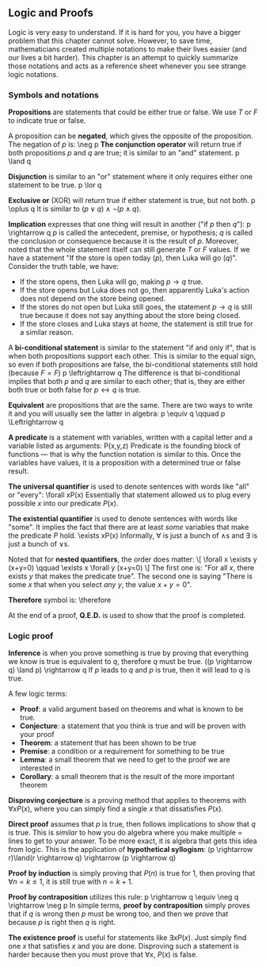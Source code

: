 ## Logic and Proofs
Logic is very easy to understand. If it is hard for you, you have a bigger problem that this chapter cannot solve. However, to save time, mathematicians created multiple notations to make their lives easier (and our lives a bit harder). This chapter is an attempt to quickly summarize those notations and acts as a reference sheet whenever you see strange logic notations.

### Symbols and notations
**Propositions** are statements that could be either true or false. We use $T$ or $F$ to indicate true or false.

A proposition can be **negated**, which gives the opposite of the proposition. The negation of $p$ is:
<eq> \neg p </eq>
**The conjunction operator** will return true if both propositions $p$  and $q$ are true; it is similar to an "and" statement.
<eq> p \land q </eq>

**Disjunction** is similar to an "or" statement where it only requires either one statement to be true.
<eq> p \lor q </eq>

**Exclusive or** (XOR) will return true if either statement is true, but not both.
<eq> p \oplus q </eq>
It is similar to $(p \lor q)\land\neg(p \land q)$.

**Implication** expresses that one thing will result in another ("if $p$ then $q$"):
<eq> p \rightarrow q </eq>
$p$ is called the antecedent, premise, or hypothesis; $q$ is called the conclusion or consequence because it is the result of $p$. Moreover, noted that the whole statement itself can still generate $T$ or $F$ values. If we have a statement "If the store is open today ($p$), then Luka will go ($q$)". Consider the truth table, we have:
- If the store opens, then Luka will go, making $p \rightarrow q$ true.
- If the store opens but Luka does not go, then apparently Luka's action does not depend on the store being opened.
- If the stores do not open but Luka still goes, the statement $p \rightarrow q$ is still true because it does not say anything about the store being closed.
- If the store closes and Luka stays at home, the statement is still true for a similar reason.

A **bi-conditional statement** is similar to the statement "if and only if", that is when both propositions support each other. This is similar to the equal sign, so even if both propositions are false, the bi-conditional statements still hold (because $F=F$)
<eq> p \leftrightarrow q </eq>
The difference is that bi-conditional implies that both $p$ and $q$ are similar to each other; that is, they are either both true or both false for $p \leftrightarrow q$ is true.

**Equivalent** are propositions that are the same. There are two ways to write it and you will usually see the latter in algebra:
<eq>
    p \equiv q
    \qquad
    p \Leftrightarrow q
</eq>

**A predicate** is a statement with variables, written with a capital letter and a variable listed as arguments:
<eq> P(x,y,z) </eq>
Predicate is the founding block of functions — that is why the function notation is similar to this. Once the variables have values, it is a proposition with a determined true or false result.

**The universal quantifier** is used to denote sentences with words like "all" or "every":
<eq> \forall xP(x) </eq>
Essentially that statement allowed us to plug every possible $x$ into our predicate $P(x)$.

**The existential quantifier** is used to denote sentences with words like "some". It implies the fact that there are at least <i>some</i> variables that make the predicate $P$ hold.
<eq> \exists xP(x) </eq>
Informally, $\forall$ is just a bunch of  $\land$s and $\exists$ is just a bunch of $\lor$s.

Noted that for **nested quantifiers**, the order does matter:
\\[
    \forall x \exists y (x+y=0)
    \qquad
    \exists x \forall y (x+y=0)
\\]
The first one is: "For all $x$, there exists $y$ that makes the predicate true". The second one is saying "There is some $x$ that when you select <i>any</i> $y$, the value $x+y=0$".

**Therefore** symbol is:
<eq> \therefore </eq>

At the end of a proof, **Q.E.D.** is used to show that the proof is completed.

### Logic proof
**Inference** is when you prove something is true by proving that everything we know is true is equivalent to $q$, therefore $q$ must be true.
<eq>
    ((p \rightarrow q) \land p) \rightarrow q
</eq>
If $p$ leads to $q$ and $p$ is true, then it will lead to $q$ is true.

A few logic terms:
- **Proof**: a valid argument based on theorems and what is known to be true.
- **Conjecture**: a statement that you think is true and will be proven with your proof
- **Theorem**: a statement that has been shown to be true
- **Premise**: a condition or a requirement for something to be true
- **Lemma**: a small theorem that we need to get to the proof we are interested in
- **Corollary**: a small theorem that is the result of the more important theorem

**Disproving conjecture** is a proving method that applies to theorems with $\forall xP(x)$, where you can simply find a single $x$ that dissatisfies $P(x)$.

**Direct proof** assumes that $p$ is true, then follows implications to show that $q$ is true. This is <i>similar</i> to how you do algebra where you make multiple $=$ lines to get to your answer. To be more exact, it is algebra that gets this idea from logic. This is the application of **hypothetical syllogism**:
<eq>
    (p \rightarrow r)\land(r \rightarrow q)
    \rightarrow (p \rightarrow q)
</eq>

**Proof by induction** is simply proving that $P(n)$ is true for $1$, then proving that $\forall n=k\leq1$, it is still true with $n=k+1$.

**Proof by contraposition** utilizes this rule:
<eq>
    p \rightarrow q
    \equiv \neg q \rightarrow \neg p
</eq>
In simple terms, **proof by contraposition** simply proves that if $q$ is wrong then $p$ must be wrong too, and then we prove that because $p$ is right then $q$ is right.

**The existence proof** is useful for statements like $\exists xP(x)$. Just simply find one $x$ that satisfies $x$ and you are done. Disproving such a statement is harder because then you must prove that $\forall x$, $P(x)$ is false.
